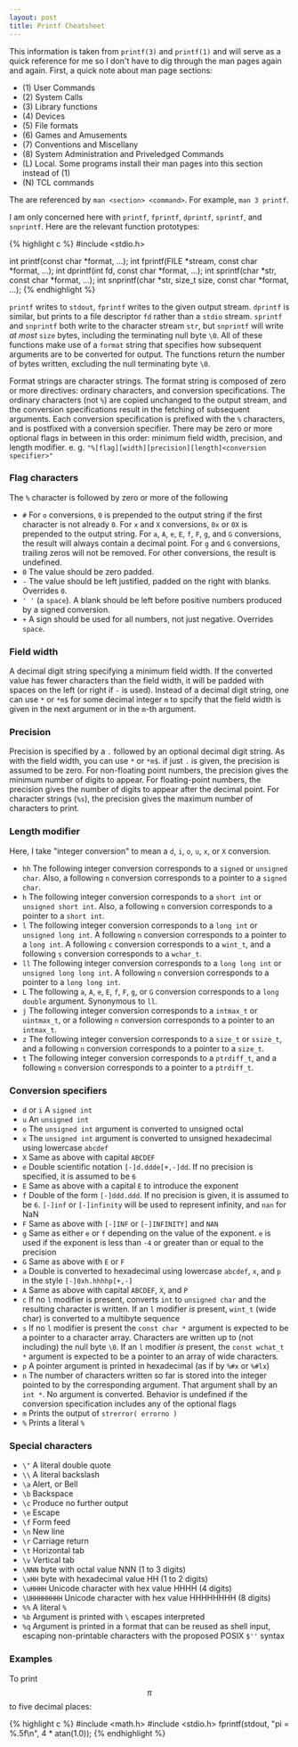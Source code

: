 ```yaml
---
layout: post
title: Printf Cheatsheet
---
```


This information is taken from `printf(3)` and `printf(1)` and will serve as a quick reference for me so I don't have to dig through the man pages again and again. First, a quick note about man page sections:

* (1)     User Commands
* (2)     System Calls
* (3)     Library functions
* (4)     Devices
* (5)     File formats
* (6)     Games and Amusements
* (7)     Conventions and Miscellany
* (8)     System Administration and Priveledged Commands
* (L)     Local. Some programs install their man pages into this section instead of (1)
* (N)     TCL commands

The are referenced by `man <section> <command>`. For example, `man 3 printf`.

I am only concerned here with `printf`, `fprintf`, `dprintf`, `sprintf`, and `snprintf`. Here are the relevant function prototypes:

{% highlight c %}
#include <stdio.h>

int printf(const char *format, ...);
int fprintf(FILE *stream, const char *format, ...);
int dprintf(int fd, const char *format, ...);
int sprintf(char *str, const char *format, ...);
int snprintf(char *str, size_t size, const char *format, ...);
{% endhighlight %}

`printf` writes to `stdout`, `fprintf` writes to the given output stream. `dprintf` is similar, but prints to a file descriptor `fd` rather than a `stdio` stream. `sprintf` and `snprintf` both write to the character stream `str`, but `snprintf` will write *at most* `size` bytes, including the terminating null byte `\0`. All of these functions make use of a `format` string that specifies how subsequent arguments are to be converted for output. The functions return the number of bytes written, excluding the null terminating byte `\0`.

Format strings are character strings. The format string is composed of zero or more directives: ordinary characters, and conversion specifications. The ordinary characters (not `%`) are copied unchanged to the output stream, and the conversion specifications result in the fetching of subsequent arguments. Each conversion specification is prefixed with the `%` characters, and is postfixed with a conversion specifier. There may be zero or more optional flags in between in this order: minimum field width, precision, and length modifier. e. g. `"%[flag][width][precision][length]<conversion specifier>"`

### Flag characters
 The `%` character is followed by zero or more of the following

 * `#` For `o` conversions, `0` is prepended to the output string if the first character is not already `0`. For `x` and `X` conversions, `0x` or `0X` is prepended to the output string. For `a`, `A`, `e`, `E`, `f`, `F`, `g`, and `G` conversions, the result will always contain a decimal point. For `g` and `G` conversions, trailing zeros will not be removed. For other conversions, the result is undefined.
 * `0` The value should be zero padded.
 * `-` The value should be left justified, padded on the right with blanks. Overrides `0`.
 * `' '` (a `space`). A blank should be left before positive numbers produced by a signed conversion.
 * `+` A sign should be used for all numbers, not just negative. Overrides `space`.

### Field width
A decimal digit string specifying a minimum field width. If the converted value has fewer characters than the field width, it will be padded with spaces on the left (or right if `-` is used). Instead of a decimal digit string, one can use `*` or `*m$` for some decimal integer `m` to spcify that the field width is given in the next argument or in the `m`-th argument.

### Precision
Precision is specified by a `.` followed by an optional decimal digit string. As with the field width, you can use `*` or `*m$`. if just `.` is given, the precision is assumed to be zero. For non-floating point numbers, the precision gives the minimum number of digits to appear. For floating-point numbers, the precision gives the number of digits to appear after the decimal point. For character strings (`%s`), the precision gives the maximum number of characters to print.

### Length modifier
Here, I take "integer conversion" to mean a `d`, `i`, `o`, `u`, `x`, or `X` conversion.

* `hh` The following integer conversion corresponds to a `signed` or `unsigned char`. Also, a following `n` conversion corresponds to a pointer to a `signed char`.
* `h` The following integer conversion corresponds to a `short int` or `unsigned short int`. Also, a following `n` conversion corresponds to a pointer to a `short int`.
* `l` The following integer conversion corresponds to a `long int` or `unsigned long int`. A following `n` conversion corresponds to a pointer to a `long int`. A following `c` conversion corresponds to a `wint_t`, and a following `s` conversion corresponds to a `wchar_t`.
* `ll` The following integer conversion corresponds to a `long long int` or `unsigned long long int`. A following `n` conversion corresponds to a pointer to a `long long int`.
* `L` The following `a`, `A`, `e`, `E`, `f`, `F`, `g`, or `G` conversion corresponds to a `long double` argument. Synonymous to `ll`.
* `j` The following integer conversion corresponds to a `intmax_t` or `uintmax_t`, or a following `n` conversion corresponds to a pointer to an `intmax_t`.
* `z` The following integer conversion corresponds to a `size_t` or `ssize_t`, and a following `n` conversion corresponds to a pointer to a `size_t`.
* `t` The following integer conversion corresponds to a `ptrdiff_t`, and a following `n` conversion corresponds to a pointer to a `ptrdiff_t`.

### Conversion specifiers

* `d` or `i` A `signed int`
* `u` An `unsigned int`
* `o` The `unsigned int` argument is converted to unsigned octal
* `x` The `unsigned int` argument is converted to unsigned hexadecimal using lowercase `abcdef`
* `X` Same as above with capital `ABCDEF`
* `e` Double scientific notation `[-]d.ddde[+,-]dd`. If no precision is specified, it is assumed to be `6`
* `E` Same as above with a capital `E` to introduce the exponent
* `f` Double of the form `[-]ddd.ddd`. If no precision is given, it is assumed to be `6`. `[-]inf` or `[-]infinity` will be used to represent infinity, and `nan` for NaN
* `F` Same as above with `[-]INF` or `[-]INFINITY]` and `NAN`
* `g` Same as either `e` or `f` depending on the value of the exponent. `e` is used if the exponent is less than `-4` or greater than or equal to the precision
* `G` Same as above with `E` or `F`
* `a` Double is converted to hexadecimal using lowercase `abcdef`, `x`, and `p` in the style `[-]0xh.hhhhp[+,-]`
* `A` Same as above with capital `ABCDEF`, `X`, and `P`
* `c` If no `l` modifier is present, converts `int` to `unsigned char` and the resulting character is written. If an `l` modifier *is* present, `wint_t` (wide char) is converted to a multibyte sequence
* `s` If no `l` modifier is present the `const char *` argument is expected to be a pointer to a character array. Characters are written up to (not including) the null byte `\0`. If an `l` modifier *is* present, the `const wchat_t *` argument is expected to be a pointer to an array of wide characters.
* `p` A pointer argument is printed in hexadecimal (as if by `%#x` or `%#lx`)
* `n` The number of characters written so far is stored into the integer pointed to by the corresponding argument. That argument shall by an `int *`. No argument is converted. Behavior is undefined if the conversion specification includes any of the optional flags
* `m` Prints the output of `strerror( errorno )`
* `%` Prints a literal `%`

### Special characters

* `\"` A literal double quote
* `\\` A literal backslash
* `\a` Alert, or Bell
* `\b` Backspace
* `\c` Produce no further output
* `\e` Escape
* `\f` Form feed
* `\n` New line
* `\r` Carriage return
* `\t` Horizontal tab
* `\v` Vertical tab
* `\NNN` byte with octal value NNN (1 to 3 digits)
* `\xHH` byte with hexadecimal value HH (1 to 2 digits)
* `\uHHHH` Unicode character with hex value HHHH (4 digits)
* `\UHHHHHHHH` Unicode character with hex value HHHHHHHH (8 digits)
* `%%` A literal `%`
* `%b` Argument is printed with `\` escapes interpreted
* `%q` Argument is printed in a format that can be reused as shell input, escaping non-printable characters with the proposed POSIX `$''` syntax

### Examples

To print $$\pi$$ to five decimal places:

{% highlight c %}
#include <math.h>
#include <stdio.h>
fprintf(stdout, "pi = %.5f\n", 4 * atan(1.0));
{% endhighlight %}
